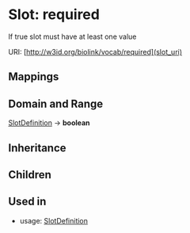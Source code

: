 # Slot: required


If true slot must have at least one value

URI: [http://w3id.org/biolink/vocab/required](slot_uri)
## Mappings

## Domain and Range

[SlotDefinition](SlotDefinition.md) -> **boolean**
## Inheritance

## Children

## Used in

 *  usage: [SlotDefinition](SlotDefinition.md)
